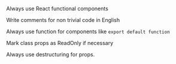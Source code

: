Always use React functional components

Write comments for non trivial code in English

Always use function for components like `export default function`

Mark class props as ReadOnly if necessary

Always use destructuring for props.

